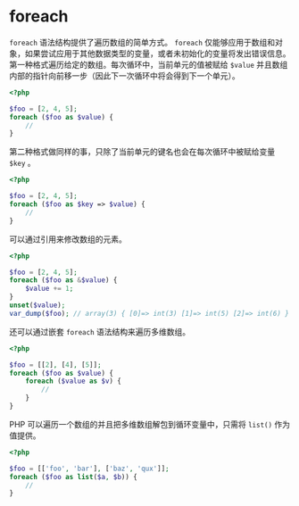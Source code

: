 # foreach

`foreach` 语法结构提供了遍历数组的简单方式。 `foreach` 仅能够应用于数组和对象，如果尝试应用于其他数据类型的变量，或者未初始化的变量将发出错误信息。第一种格式遍历给定的数组。每次循环中，当前单元的值被赋给 `$value` 并且数组内部的指针向前移一步（因此下一次循环中将会得到下一个单元）。

```php
<?php

$foo = [2, 4, 5];
foreach ($foo as $value) {
    //
}

```

第二种格式做同样的事，只除了当前单元的键名也会在每次循环中被赋给变量 `$key` 。

```php
<?php

$foo = [2, 4, 5];
foreach ($foo as $key => $value) {
    //
}

```

可以通过引用来修改数组的元素。

```php
<?php

$foo = [2, 4, 5];
foreach ($foo as &$value) {
    $value += 1;
}
unset($value);
var_dump($foo); // array(3) { [0]=> int(3) [1]=> int(5) [2]=> int(6) }

```

还可以通过嵌套 `foreach` 语法结构来遍历多维数组。

```php
<?php

$foo = [[2], [4], [5]];
foreach ($foo as $value) {
    foreach ($value as $v) {
        //
    }
}

```

PHP 可以遍历一个数组的并且把多维数组解包到循环变量中，只需将 `list()` 作为值提供。

```php
<?php

$foo = [['foo', 'bar'], ['baz', 'qux']];
foreach ($foo as list($a, $b)) {
    //
}

```

